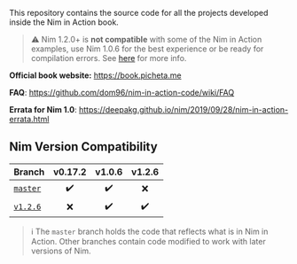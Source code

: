 This repository contains the source code for all the projects developed inside the Nim in Action book.

> :warning: Nim 1.2.0+ is **not compatible** with some of the Nim in Action examples, use Nim 1.0.6 for the best experience or be ready for compilation errors. See [here](https://github.com/dom96/nim-in-action-code/wiki/FAQ#compilation-errors-when--is-used) for more info.

**Official book website:** https://book.picheta.me

**FAQ**: https://github.com/dom96/nim-in-action-code/wiki/FAQ

**Errata for Nim 1.0**: https://deepakg.github.io/nim/2019/09/28/nim-in-action-errata.html

## Nim Version Compatibility

| Branch                                                                   | v0.17.2       | v1.0.6  | v1.2.6 |
| ------------------------------------------------------------------------ |:-------------:|:-------:|:------:|
| [`master`](https://github.com/dom96/nim-in-action-code/tree/master)      | ✔️            | ✔️     | ❌     |
| [`v1.2.6`](https://github.com/dom96/nim-in-action-code/tree/v1.2.6)      | ❌             | ✔️      | ✔️    |


> :information_source: The `master` branch holds the code that reflects what is in Nim in Action. Other branches contain code modified to work with later versions of Nim.

